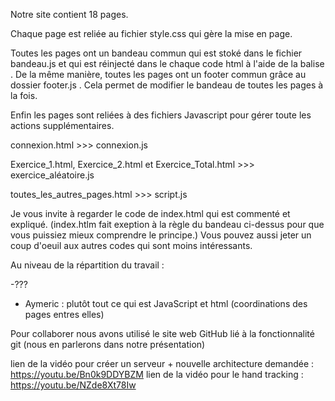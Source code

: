 Notre site contient 18 pages.

Chaque page est reliée au fichier style.css qui gère la mise en page.

Toutes les pages ont un bandeau commun qui est stoké dans le fichier bandeau.js et qui est réinjecté dans le chaque code html à l'aide de la balise <script></script>.
De la même manière, toutes les pages ont un footer commun grâce au dossier footer.js . Cela permet de modifier le bandeau de toutes les pages à la fois.

Enfin les pages sont reliées à des fichiers Javascript pour gérer toute les actions supplémentaires.

connexion.html >>> connexion.js

Exercice_1.html, Exercice_2.html et Exercice_Total.html >>> exercice_aléatoire.js

toutes_les_autres_pages.html >>> script.js

Je vous invite à regarder le code de index.html qui est commenté et expliqué. (index.htlm fait exeption à la règle du bandeau ci-dessus pour que vous puissiez mieux comprendre le principe.)
Vous pouvez aussi jeter un coup d'oeuil aux autres codes qui sont moins intéressants.

Au niveau de la répartition du travail : 

-???
- Aymeric : plutôt tout ce qui est JavaScript et html (coordinations des pages entres elles)

Pour collaborer nous avons utilisé le site web GitHub lié à la fonctionnalité git (nous en parlerons dans notre présentation)

lien de la vidéo pour créer un serveur + nouvelle architecture demandée :
https://youtu.be/Bn0k9DDYBZM
lien de la vidéo pour le hand tracking :
https://youtu.be/NZde8Xt78Iw

